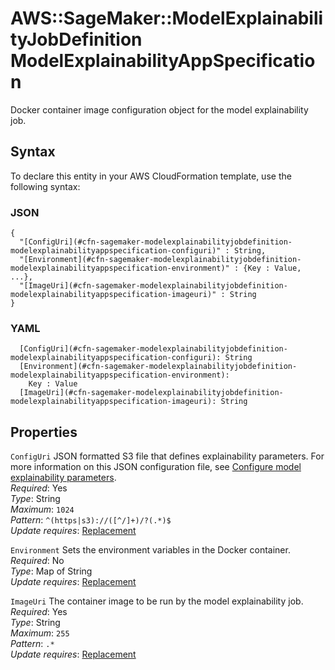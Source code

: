 # AWS::SageMaker::ModelExplainabilityJobDefinition ModelExplainabilityAppSpecification<a name="aws-properties-sagemaker-modelexplainabilityjobdefinition-modelexplainabilityappspecification"></a>

Docker container image configuration object for the model explainability job\.

## Syntax<a name="aws-properties-sagemaker-modelexplainabilityjobdefinition-modelexplainabilityappspecification-syntax"></a>

To declare this entity in your AWS CloudFormation template, use the following syntax:

### JSON<a name="aws-properties-sagemaker-modelexplainabilityjobdefinition-modelexplainabilityappspecification-syntax.json"></a>

```
{
  "[ConfigUri](#cfn-sagemaker-modelexplainabilityjobdefinition-modelexplainabilityappspecification-configuri)" : String,
  "[Environment](#cfn-sagemaker-modelexplainabilityjobdefinition-modelexplainabilityappspecification-environment)" : {Key : Value, ...},
  "[ImageUri](#cfn-sagemaker-modelexplainabilityjobdefinition-modelexplainabilityappspecification-imageuri)" : String
}
```

### YAML<a name="aws-properties-sagemaker-modelexplainabilityjobdefinition-modelexplainabilityappspecification-syntax.yaml"></a>

```
  [ConfigUri](#cfn-sagemaker-modelexplainabilityjobdefinition-modelexplainabilityappspecification-configuri): String
  [Environment](#cfn-sagemaker-modelexplainabilityjobdefinition-modelexplainabilityappspecification-environment):
    Key : Value
  [ImageUri](#cfn-sagemaker-modelexplainabilityjobdefinition-modelexplainabilityappspecification-imageuri): String
```

## Properties<a name="aws-properties-sagemaker-modelexplainabilityjobdefinition-modelexplainabilityappspecification-properties"></a>

`ConfigUri` <a name="cfn-sagemaker-modelexplainabilityjobdefinition-modelexplainabilityappspecification-configuri"></a>
JSON formatted S3 file that defines explainability parameters\. For more information on this JSON configuration file, see [Configure model explainability parameters](https://docs.aws.amazon.com/sagemaker/latest/dg/clarify-config-json-monitor-model-explainability-parameters.html)\.  
_Required_: Yes  
_Type_: String  
_Maximum_: `1024`  
_Pattern_: `^(https|s3)://([^/]+)/?(.*)$`  
_Update requires_: [Replacement](https://docs.aws.amazon.com/AWSCloudFormation/latest/UserGuide/using-cfn-updating-stacks-update-behaviors.html#update-replacement)

`Environment` <a name="cfn-sagemaker-modelexplainabilityjobdefinition-modelexplainabilityappspecification-environment"></a>
Sets the environment variables in the Docker container\.  
_Required_: No  
_Type_: Map of String  
_Update requires_: [Replacement](https://docs.aws.amazon.com/AWSCloudFormation/latest/UserGuide/using-cfn-updating-stacks-update-behaviors.html#update-replacement)

`ImageUri` <a name="cfn-sagemaker-modelexplainabilityjobdefinition-modelexplainabilityappspecification-imageuri"></a>
The container image to be run by the model explainability job\.  
_Required_: Yes  
_Type_: String  
_Maximum_: `255`  
_Pattern_: `.*`  
_Update requires_: [Replacement](https://docs.aws.amazon.com/AWSCloudFormation/latest/UserGuide/using-cfn-updating-stacks-update-behaviors.html#update-replacement)
